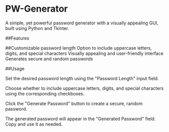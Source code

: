 # PW-Generator

A simple, yet powerful password generator with a visually appealing GUI, built using Python and Tkinter.

##Features

##Customizable password length
Option to include uppercase letters, digits, and special characters
Visually appealing and user-friendly interface
Generates secure and random passwords

##Usage

Set the desired password length using the "Password Length" input field.

Choose whether to include uppercase letters, digits, and special characters using the corresponding checkboxes.

Click the "Generate Password" button to create a secure, random password.

The generated password will appear in the "Generated Password" field. Copy and use it as needed.
